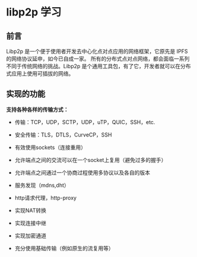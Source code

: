 # libp2p 学习

##  前言 

Libp2p 是一个便于使用者开发去中心化点对点应用的网络框架，它原先是 IPFS 的网络协议延申，如今已自成一家。
所有的分布式点对点网络，都会面临一系列不同于传统网络的挑战。Libp2p 是个通用工具包，有了它，开发者就可以在分布式应用上使用可插拔的网络。

## 实现的功能

**支持各种各样的传输方式：**

- 传输：TCP，UDP，SCTP，UDP，uTP，QUIC，SSH，etc.

- 安全传输：TLS，DTLS，CurveCP，SSH

- 有效使用sockets（连接重用）

- 允许端点之间的交流可以在一个socket上复用（避免过多的握手）

- 允许端点之间通过一个协商过程使用多协议以及各自的版本

- 服务发现（mdns,dht）

- http请求代理，http-proxy

- 实现NAT转换 

- 实现连接中继

- 实现加密通道

- 充分使用基础传输（例如原生的流复用等）

